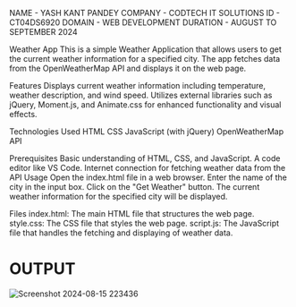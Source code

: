 NAME - YASH KANT PANDEY
COMPANY - CODTECH IT SOLUTIONS
ID - CT04DS6920
DOMAIN - WEB DEVELOPMENT
DURATION - AUGUST TO SEPTEMBER 2024

Weather App
This is a simple Weather Application that allows users to get the current weather information for a specified city. The app fetches data from the OpenWeatherMap API and displays it on the web page.

Features
Displays current weather information including temperature, weather description, and wind speed. Utilizes external libraries such as jQuery, Moment.js, and Animate.css for enhanced functionality and visual effects.

Technologies Used
HTML CSS JavaScript (with jQuery) OpenWeatherMap API

Prerequisites
Basic understanding of HTML, CSS, and JavaScript. A code editor like VS Code. Internet connection for fetching weather data from the API
Usage
Open the index.html file in a web browser. Enter the name of the city in the input box. Click on the "Get Weather" button. The current weather information for the specified city will be displayed.

Files
index.html: The main HTML file that structures the web page. style.css: The CSS file that styles the web page. script.js: The JavaScript file that handles the fetching and displaying of weather data.
# OUTPUT 
![Screenshot 2024-08-15 223436](https://github.com/user-attachments/assets/fc9e1557-01a8-4da5-8298-0a401e18a53e)
